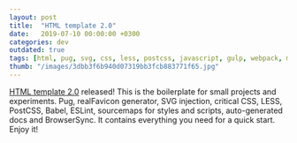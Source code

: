 ```yaml
---
layout: post
title:  "HTML template 2.0"
date:   2019-07-10 00:00:00 +0300
categories: dev
outdated: true
tags: [html, pug, svg, css, less, postcss, javascript, gulp, webpack, muilessium, github]
thumb: "/images/3dbb3f6b940d07319bb3fcb883771f65.jpg"
---
```


<a href='https://github.com/sfi0zy/html-template'>HTML template 2.0</a> released! This is the boilerplate for small projects and experiments. Pug, realFavicon generator, SVG injection, critical CSS, LESS, PostCSS, Babel, ESLint, sourcemaps for styles and scripts, auto-generated docs and BrowserSync. It contains everything you need for a quick start. Enjoy it!

